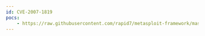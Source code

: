 ```yaml
---
id: CVE-2007-1819
pocs:
    - https://raw.githubusercontent.com/rapid7/metasploit-framework/master/modules/exploits/windows/browser/hpmqc_progcolor.rb
---
```

